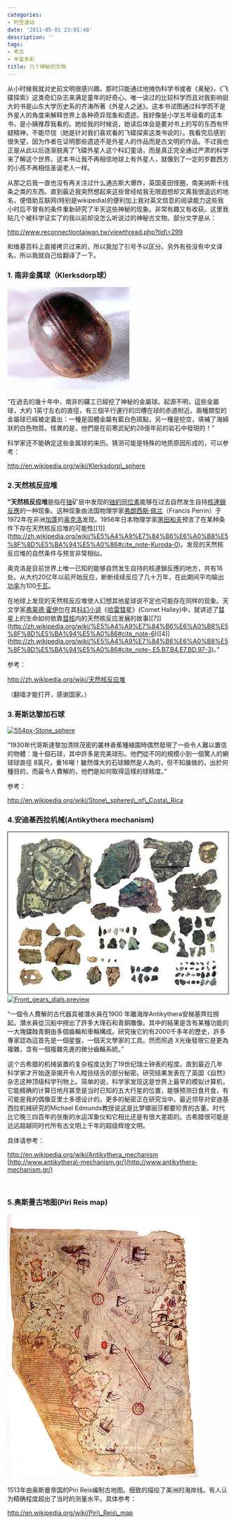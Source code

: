 ```yaml
---
categories:
- 时空波动
date: '2011-05-01 23:05:48'
description: ''
tags:
- 考古
- 丰富多彩
title: 几个神秘的文物
---
```

从小时候我就对史前文明很感兴趣。那时只能通过地摊伪科学书或者《奥秘》，《飞碟探索》这类奇幻杂志来满足童年的好奇心。唯一读过的比较科学而且对我影响挺大的书是山东大学历史系的齐涛所著《外星人之迷》。这本书试图通过科学而不是外星人的角度来解释世界上各种奇异现象和遗迹。我好像是小学五年级看的这本书，是小姨推荐我看的。她给我的时候说，她读后体会是要对书上的写的东西有怀疑精神，不能尽信（她是针对我们喜欢看的飞碟探索这类书说的）。我看完后感到很失望，因为作者在证明那些遗迹不是外星人的作品而是古文明的作品。不过我也正是从此以后逐渐脱离了飞碟外星人这个科幻童话，而是真正完全通过严肃的科学来了解这个世界。这本书让我不再相信地球上有外星人，就像到了一定的岁数西方的小孩不再相信圣诞老人一样。



从那之后我一直也没有再关注过什么通古斯大爆炸，英国麦田怪圈，南美纳斯卡线条之类的东西。直到最近我突然想起来这些曾经给我无限遐想却又离我很遥远的地名，便借助互联网(特别是wikipedia)的便利加上我对英文信息的阅读能力这些我小时后不曾有的条件重新研究了半天这些神秘的现象。非常有趣又有收获。这里我贴几个被科学证实了的我以前却没怎么听说过的神秘古文物。部分文字是从：



http://www.reconnectiontaiwan.tw/viewthread.php?tid\=299



和维基百科上直接拷贝过来的，所以我加了引号予以区分。另外有些没有中文译名，所以我就自己给翻译了一下。



### 1\. 南非金属球（Klerksdorp球）


[![](/assets/spacetimewave/2011/05/ottosdal11.jpg "Ottosdal1")](/assets/spacetimewave/2011/05/ottosdal11.jpg)



“在過去的幾十年中，南非的礦工已經挖了神秘的金屬球。起源不明，這些金屬球，大約 1英寸左右的直徑，有三個平行運行的凹槽在球的赤道附近。兩種類型的金屬球已經被定義出：一種是固體金屬有藍白色斑點，另一種是挖空，填補了海綿狀的白色物質。怪異的是，他們是在前寒武紀約28億年前的岩石中發現的！”



科学家还不能确定这些金属球的来历。猜测可能是特殊的地质原因形成的，可以参考：



http://en.wikipedia.org/wiki/Klerksdorp\_sphere

### 2\.天然核反应堆


**"天然核反应堆**是指在[铀](http://zh.wikipedia.org/wiki/%E9%93%80 "铀")矿层中发现的[铀的同位素](http://zh.wikipedia.org/wiki/%E9%93%80%E7%9A%84%E5%90%8C%E4%BD%8D%E7%B4%A0 "铀的同位素")能够在过去自然发生自持[核連鎖反應](http://zh.wikipedia.org/wiki/%E6%A0%B8%E9%80%A3%E9%8E%96%E5%8F%8D%E6%87%89)的一种现象。这种现象由法国物理学家[弗朗西斯·佩兰](http://zh.wikipedia.org/w/index.php?title=%E5%BC%97%E6%9C%97%E8%A5%BF%E6%96%AF%C2%B7%E4%BD%A9%E5%85%B0&action=edit&redlink=1 "弗朗西斯·佩兰")（Francis Perrin）于1972年在非洲[加蓬](http://zh.wikipedia.org/wiki/%E5%8A%A0%E8%93%AC)的[奥克洛](http://zh.wikipedia.org/wiki/%E5%A5%A7%E5%85%8B%E6%B4%9B "奧克洛")发现。1956年日本物理学家[黑田和夫](http://zh.wikipedia.org/w/index.php?title=%E9%BB%91%E7%94%B0%E5%92%8C%E5%A4%AB&action=edit&redlink=1 "黑田和夫")预言了在某种条件下存在天然核反应堆的可能性[\[1]](http://zh.wikipedia.org/wiki/%E5%A4%A9%E7%84%B6%E6%A0%B8%E5%8F%8D%E5%BA%94%E5%A0%86#cite_note-Kuroda-0)。发现的天然核反应堆的自然条件与预言非常相似。



奥克洛是目前世界上唯一已知的能够自然发生自持的核連鎖反應的地方，共有16处。从大约20亿年以前开始反应，断断续续反应了几十万年，在此期间平均输出[功率](http://zh.wikipedia.org/wiki/%E5%8A%9F%E7%8E%87)为100[千瓦](http://zh.wikipedia.org/wiki/%E5%8D%83%E7%93%A6 "千瓦")。



在地球上发现的天然核反应堆使人幻想其他星球说不定也可能存在同样的现象。天文学家[弗莱德·霍伊尔](http://zh.wikipedia.org/wiki/%E5%BC%97%E8%8E%B1%E5%BE%B7%C2%B7%E9%9C%8D%E4%BC%8A%E5%B0%94 "弗莱德·霍伊尔")在其[科幻小说](http://zh.wikipedia.org/wiki/%E7%A7%91%E5%B9%BB%E5%B0%8F%E8%AF%B4)《[哈雷彗星](http://zh.wikipedia.org/w/index.php?title=%E5%93%88%E9%9B%B7%E5%BD%97%E6%98%9F_(%E5%B0%8F%E8%AF%B4)&action=edit&redlink=1 "哈雷彗星 (小说)")》(Comet Halley)中，就讲述了[彗星](http://zh.wikipedia.org/wiki/%E5%BD%97%E6%98%9F)上的生命如何依靠[彗核](http://zh.wikipedia.org/wiki/%E5%BD%97%E6%A0%B8)内的天然核反应发展的故事[\[7]](http://zh.wikipedia.org/wiki/%E5%A4%A9%E7%84%B6%E6%A0%B8%E5%8F%8D%E5%BA%94%E5%A0%86#cite_note-6)[\[4]](http://zh.wikipedia.org/wiki/%E5%A4%A9%E7%84%B6%E6%A0%B8%E5%8F%8D%E5%BA%94%E5%A0%86#cite_note-.E5.B7.B4.E7.BD.97-3)。”



参考：



http://zh.wikipedia.org/wiki/天然核反应堆



（翻墙才能打开，感谢国家。）

### 3\.哥斯达黎加石球


[![](http://boke.9cheng.de/wp-content/uploads/2011/05/554px-Stone_sphere1-277x300.jpg "554px-Stone_sphere")](http://boke.9cheng.de/wp-content/uploads/2011/05/554px-Stone_sphere1.jpg)



“1930年代哥斯達黎加清除茂密的叢林香蕉種植園時偶然發現了一些令人難以置信的物體：幾十個石球，其中許多是完美球形。他們從不同的規模小到一個驚人的網球球直徑 8英尺，重16噸！雖然偉大的石球顯然是人為的，但不知誰做的，出於何種目的，而最令人費解的，他們是如何取得這樣的球精度。”



参考：



http://en.wikipedia.org/wiki/Stone\_spheres\_of\_Costa\_Rica

### 4\.安迪基西拉机械(Antikythera mechanism)


[![](/assets/spacetimewave/2011/05/1005201635b73d65ef21f1d6091.jpg "1005201635b73d65ef21f1d609")](/assets/spacetimewave/2011/05/1005201635b73d65ef21f1d6091.jpg)[![](http://boke.9cheng.de/wp-content/uploads/2011/05/Front_gears_dials.preview1-194x300.jpg "Front_gears_dials.preview")](/assets/spacetimewave/2011/05/front_gears_dials-preview1.jpg)



“一個令人費解的古代器具被潛水員在1900 年離海岸Antikythera安梯基齊拉撈起。潛水員從沉船中撈出了許多大理石和青銅雕像。其中的結果是含有某種功能的一大塊鏽蝕青銅由多個齒輪和車輪構成。研究後它約有2000千多年的歷史，許多專家認為這首先是一個星盤，一個天文學家的工具。然而照過 X光後發現它是更為複雜，含有一個複雜先進的微分齒輪系統。”



这个古希腊的机械装置的复杂程度达到了19世纪瑞士钟表的程度。直到最近几年科学家才开始逐渐揭开令人瞠目结舌的部分秘密。研究结果发表在了英国《自然》杂志这种顶级科学刊物上。简单的说，科学家发现这是世界上最早的模拟计算机，它能精确的计算日地月甚至是当时已知的五大行星的位置，能够预测日食月食，有可能是我的偶像亚里士多德设计的。更多的秘密正在研究当中。最近领导对安迪基西拉机械研究的Michael Edmunds教授说这是比梦娜丽莎都要珍贵的古董。时代比它晚三四百年的张衡的水运浑象仪和它相比还是有很大差距的。古希腊很可能是远远超越同时代所有古文明上千年的超级辉煌文明。



具体请参考：



<http://en.wikipedia.org/wiki/Antikythera_mechanism>
[http://www.antikythera\-mechanism.gr/](http://www.antikythera-mechanism.gr/)



 

### 5\.奥斯曼古地图(Piri Reis map)


[![](/assets/spacetimewave/2011/05/435px-piri_reis_world_map_011.jpg "435px-Piri_reis_world_map_01")](/assets/spacetimewave/2011/05/435px-piri_reis_world_map_011.jpg)



1513年由奥斯曼帝国的Piri Reis编制古地图。细致的描绘了美洲的海岸线。有人认为精确程度超出了当时的测量水平。具体参考：



http://en.wikipedia.org/wiki/Piri\_Reis\_map